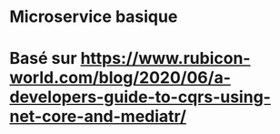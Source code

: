 # Microservice basique
# Basé sur https://www.rubicon-world.com/blog/2020/06/a-developers-guide-to-cqrs-using-net-core-and-mediatr/
